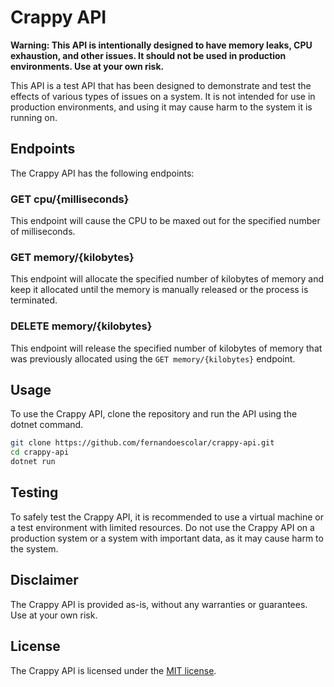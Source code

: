 # Crappy API

**Warning: This API is intentionally designed to have memory leaks, CPU exhaustion, and other issues. It should not be used in production environments. Use at your own risk.**

This API is a test API that has been designed to demonstrate and test the effects of various types of issues on a system. It is not intended for use in production environments, and using it may cause harm to the system it is running on.

## Endpoints

The Crappy API has the following endpoints:

### GET cpu/{milliseconds}

This endpoint will cause the CPU to be maxed out for the specified number of milliseconds.

### GET memory/{kilobytes}

This endpoint will allocate the specified number of kilobytes of memory and keep it allocated until the memory is manually released or the process is terminated.

### DELETE memory/{kilobytes}

This endpoint will release the specified number of kilobytes of memory that was previously allocated using the `GET memory/{kilobytes}` endpoint.

## Usage

To use the Crappy API, clone the repository and run the API using the dotnet command.

```bash
git clone https://github.com/fernandoescolar/crappy-api.git
cd crappy-api
dotnet run
```

## Testing
To safely test the Crappy API, it is recommended to use a virtual machine or a test environment with limited resources. Do not use the Crappy API on a production system or a system with important data, as it may cause harm to the system.

## Disclaimer

The Crappy API is provided as-is, without any warranties or guarantees. Use at your own risk.

## License

The Crappy API is licensed under the [MIT license](LICENSE).